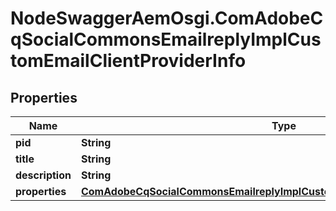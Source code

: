 # NodeSwaggerAemOsgi.ComAdobeCqSocialCommonsEmailreplyImplCustomEmailClientProviderInfo

## Properties

Name | Type | Description | Notes
------------ | ------------- | ------------- | -------------
**pid** | **String** |  | [optional] 
**title** | **String** |  | [optional] 
**description** | **String** |  | [optional] 
**properties** | [**ComAdobeCqSocialCommonsEmailreplyImplCustomEmailClientProviderProperties**](ComAdobeCqSocialCommonsEmailreplyImplCustomEmailClientProviderProperties.md) |  | [optional] 


